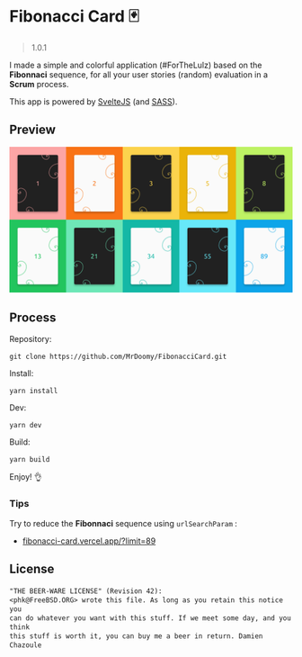 # Fibonacci Card 🃏

> 1.0.1

I made a simple and colorful application (#ForTheLulz) based on the **Fibonnaci** sequence, for all your user stories (random) evaluation in a **Scrum** process.

This app is powered by [SvelteJS](https://svelte.dev/) (and [SASS](https://sass-lang.com/)).

## Preview

![Cards](./preview.png)

## Process

Repository:

```
git clone https://github.com/MrDoomy/FibonacciCard.git
```

Install:

```
yarn install
```

Dev:

```
yarn dev
```

Build:

```
yarn build
```

Enjoy! 👌

### Tips

Try to reduce the **Fibonnaci** sequence using `urlSearchParam` :
- [fibonacci-card.vercel.app/?limit=89](https://fibonacci-card.vercel.app/?limit=89)

## License

```
"THE BEER-WARE LICENSE" (Revision 42):
<phk@FreeBSD.ORG> wrote this file. As long as you retain this notice you
can do whatever you want with this stuff. If we meet some day, and you think
this stuff is worth it, you can buy me a beer in return. Damien Chazoule
```
